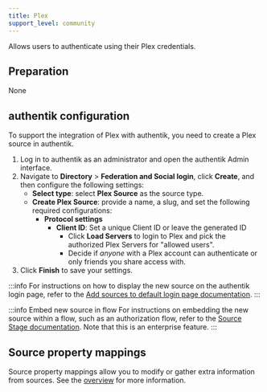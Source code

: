 ```yaml
---
title: Plex
support_level: community
---
```


Allows users to authenticate using their Plex credentials.

## Preparation

None

## authentik configuration

To support the integration of Plex with authentik, you need to create a Plex source in authentik.

1. Log in to authentik as an administrator and open the authentik Admin interface.
2. Navigate to **Directory** > **Federation and Social login**, click **Create**, and then configure the following settings:
    - **Select type**: select **Plex Source** as the source type.
    - **Create Plex Source**: provide a name, a slug, and set the following required configurations:
        - **Protocol settings**
            - **Client ID**: Set a unique Client ID or leave the generated ID
                - Click **Load Servers** to login to Plex and pick the authorized Plex Servers for "allowed users".
                - Decide if _anyone_ with a Plex account can authenticate or only friends you share access with.
3. Click **Finish** to save your settings.

:::info
For instructions on how to display the new source on the authentik login page, refer to the [Add sources to default login page documentation](../../index.md#add-sources-to-default-login-page).
:::

:::info Embed new source in flow
For instructions on embedding the new source within a flow, such as an authorization flow, refer to the [Source Stage documentation](../../../../../add-secure-apps/flows-stages/stages/source/). Note that this is an enterprise feature.
:::

## Source property mappings

Source property mappings allow you to modify or gather extra information from sources. See the [overview](../../property-mappings/index.md) for more information.
